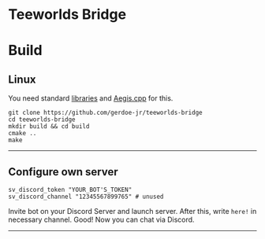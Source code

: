 ﻿Teeworlds Bridge
================

Build
=====

Linux
-----

You need standard [libraries](https://github.com/teeworlds/teeworlds) and [Aegis.cpp](https://github.com/zeroxs/aegis.cpp) for this.

```
git clone https://github.com/gerdoe-jr/teeworlds-bridge
cd teeworlds-bridge
mkdir build && cd build
cmake ..
make
```
---

Configure own server
--------------------

```
sv_discord_token "YOUR_BOT'S_TOKEN"
sv_discord_channel "12345567899765" # unused
```

Invite bot on your Discord Server and launch server. After this, write `here!` in necessary channel. Good! Now you can chat via Discord.

---
